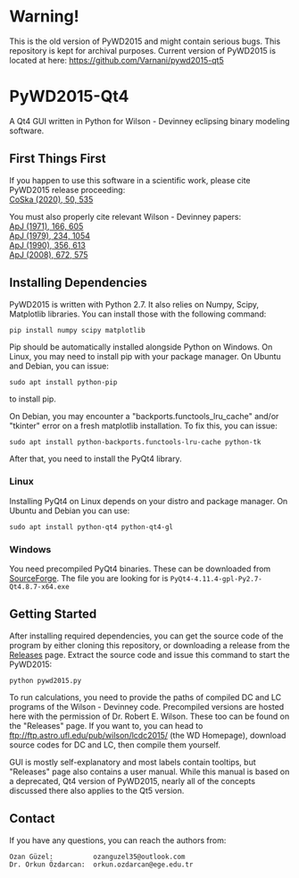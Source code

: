 # Warning!
This is the old version of PyWD2015 and might contain serious bugs. This repository is kept for archival purposes. Current version of PyWD2015 is located at here: https://github.com/Varnani/pywd2015-qt5

# PyWD2015-Qt4
A Qt4 GUI written in Python for Wilson - Devinney eclipsing binary modeling software.

## First Things First
If you happen to use this software in a scientific work, please cite PyWD2015 release proceeding:  
[CoSka (2020), 50, 535](https://ui.adsabs.harvard.edu/abs/2020CoSka..50..535G/abstract)  

You must also properly cite relevant Wilson - Devinney papers:  
[ApJ (1971), 166, 605](https://ui.adsabs.harvard.edu/abs/1971ApJ...166..605W/abstract)  
[ApJ (1979), 234, 1054](https://ui.adsabs.harvard.edu/abs/1979ApJ...234.1054W/abstract)  
[ApJ (1990), 356, 613](https://ui.adsabs.harvard.edu/abs/1990ApJ...356..613W/abstract)  
[ApJ (2008), 672, 575](https://ui.adsabs.harvard.edu/abs/2008ApJ...672..575W/abstract)  

## Installing Dependencies
PyWD2015 is written with Python 2.7. It also relies on Numpy, Scipy, Matplotlib libraries. You can install those with the following command:  

```pip install numpy scipy matplotlib``` 

Pip should be automatically installed alongside Python on Windows. On Linux, you may need to install pip with your package manager. On Ubuntu and Debian, you can issue:  

```sudo apt install python-pip```   

to install pip.

On Debian, you may encounter a "backports.functools_lru_cache" and/or "tkinter" error on a fresh matplotlib installation. To fix this, you can issue:  

```sudo apt install python-backports.functools-lru-cache python-tk```  

After that, you need to install the PyQt4 library.  

### Linux
Installing PyQt4 on Linux depends on your distro and package manager. On Ubuntu and Debian you can use:

```sudo apt install python-qt4 python-qt4-gl``` 

### Windows
You need precompiled PyQt4 binaries. These can be downloaded from [SourceForge](https://sourceforge.net/projects/pyqt/files/PyQt4/PyQt-4.11.4/). The file you are looking for is
```PyQt4-4.11.4-gpl-Py2.7-Qt4.8.7-x64.exe```

## Getting Started

After installing required dependencies, you can get the source code of the program by either cloning this repository, or downloading a release from the [Releases](https://github.com/Varnani/PyWD2015/releases)  page. Extract the source code and issue this command to start the PyWD2015:

```python pywd2015.py```  

To run calculations, you need to provide the paths of compiled DC and LC programs of the Wilson - Devinney code. Precompiled versions are hosted here with the permission of Dr. Robert E. Wilson. These too can be found on the "Releases" page. If you want to, you can head to ftp://ftp.astro.ufl.edu/pub/wilson/lcdc2015/ (the WD Homepage), download source codes for DC and LC, then compile them yourself.

GUI is mostly self-explanatory and most labels contain tooltips, but "Releases" page also contains a user manual. While this manual is based on a deprecated, Qt4 version of PyWD2015, nearly all of the concepts discussed there also applies to the Qt5 version.

## Contact

If you have any questions, you can reach the authors from:

```
Ozan Güzel:          ozanguzel35@outlook.com  
Dr. Orkun Özdarcan:  orkun.ozdarcan@ege.edu.tr
``` 
